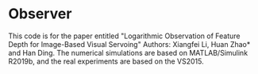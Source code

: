 # Observer
This code is for the paper entitled "Logarithmic Observation of Feature Depth for Image-Based Visual Servoing"
Authors: Xiangfei Li, Huan Zhao* and Han Ding.
The numerical simulations are based on MATLAB/Simulink R2019b, and the real experiments are based on the VS2015.
